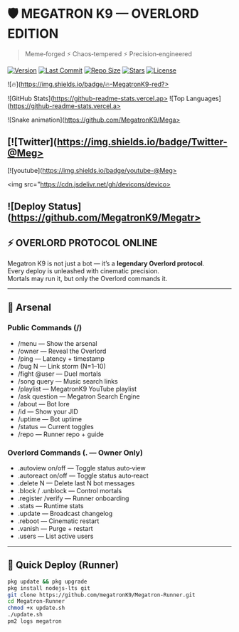 # 🛡️ MEGATRON K9 — OVERLORD EDITION

> Meme‑forged ⚡ Chaos‑tempered ⚡ Precision‑engineered

[![Version](https://img.shields.io/github/package-json/v/megatronK9/Megatron-Runner?color=red&label=version&logo=npm)](https://github.com/megatronK9/Megatron-Runner)
[![Last Commit](https://img.shields.io/github/last-commit/megatronK9/Megatron-Runner?color=yellow&logo=github)](https://github.com/megatronK9/Megatron-Runner/commits/main)
[![Repo Size](https://img.shields.io/github/repo-size/megatronK9/Megatron-Runner?color=blue&logo=github)](https://github.com/megatronK9/Megatron-Runner)
[![Stars](https://img.shields.io/github/stars/megatronK9/Megatron-Runner?color=gold&logo=github)](https://github.com/megatronK9/Megatron-Runner/stargazers)
[![License](https://img.shields.io/github/license/megatronK9/Megatron-Runner?color=green)](LICENSE)

![🔥](https://img.shields.io/badge/🔥-MegatronK9-red?>

![GitHub Stats](https://github-readme-stats.vercel.ap>
![Top Languages](https://github-readme-stats.vercel.a>

![Snake animation](https://github.com/MegatronK9/Mega>

[![Twitter](https://img.shields.io/badge/Twitter-@Meg>
---
[![youtube](https://img.shields.io/badge/youtube-@Meg>

<img src="https://cdn.jsdelivr.net/gh/devicons/devico>

![Deploy Status](https://github.com/MegatronK9/Megatr>
---

## ⚡ OVERLORD PROTOCOL ONLINE

Megatron K9 is not just a bot — it’s a **legendary Overlord protocol**.  
Every deploy is unleashed with cinematic precision.  
Mortals may run it, but only the Overlord commands it.

---

## 📂 Arsenal

### Public Commands (/)
- /menu — Show the arsenal  
- /owner — Reveal the Overlord  
- /ping — Latency + timestamp  
- /bug N — Link storm (N=1–10)  
- /fight @user — Duel mortals  
- /song query — Music search links  
- /playlist — MegatronK9 YouTube playlist  
- /ask question — Megatron Search Engine  
- /about — Bot lore  
- /id — Show your JID  
- /uptime — Bot uptime  
- /status — Current toggles  
- /repo — Runner repo + guide  

### Overlord Commands (. — Owner Only)
- .autoview on/off — Toggle status auto‑view  
- .autoreact on/off — Toggle status auto‑react  
- .delete N — Delete last N bot messages  
- .block / .unblock — Control mortals  
- .register /verify — Runner onboarding  
- .stats — Runtime stats  
- .update — Broadcast changelog  
- .reboot — Cinematic restart  
- .vanish — Purge + restart  
- .users — List active users  

---

## 🚀 Quick Deploy (Runner)

```bash
pkg update && pkg upgrade
pkg install nodejs-lts git
git clone https://github.com/megatronK9/Megatron-Runner.git
cd Megatron-Runner
chmod +x update.sh
./update.sh
pm2 logs megatron
